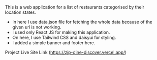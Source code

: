 This is a web application for a list of restaurants categorised by their location states.
- In here I use data.json file for fetching the whole data because of the given url is not working.
- I used only React JS for making this application.
- On here, I use Tailwind CSS and daisyui for styling.
- I added a simple banner and footer here.

Project Live Site Link (https://zip-dine-discover.vercel.app/)
